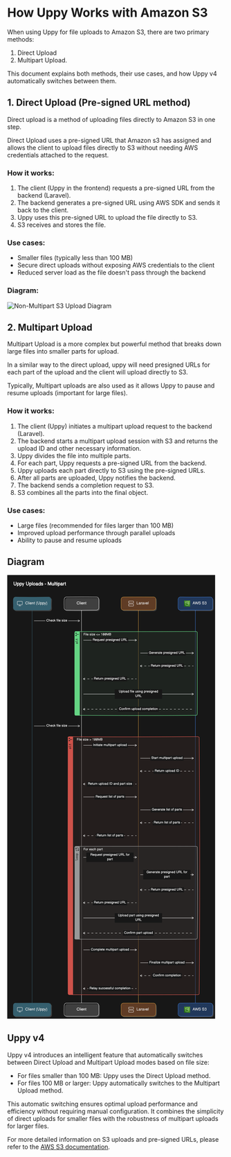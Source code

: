 # How Uppy Works with Amazon S3

When using Uppy for file uploads to Amazon S3, there are two primary methods:

1. Direct Upload
2. Multipart Upload.

This document explains both methods, their use cases, and how Uppy v4 automatically switches between them.


## 1. Direct Upload (Pre-signed URL method)

Direct upload is a method of uploading files directly to Amazon S3 in one step.

Direct Upload uses a pre-signed URL that Amazon s3 has assigned and allows the client to upload files directly to S3 without needing AWS credentials attached to the request.

### How it works:
1. The client (Uppy in the frontend) requests a pre-signed URL from the backend (Laravel).
2. The backend generates a pre-signed URL using AWS SDK and sends it back to the client.
3. Uppy uses this pre-signed URL to upload the file directly to S3.
4. S3 receives and stores the file.

### Use cases:
- Smaller files (typically less than 100 MB)
- Secure direct uploads without exposing AWS credentials to the client
- Reduced server load as the file doesn't pass through the backend

### Diagram:
![Non-Multipart S3 Upload Diagram](./direct-upload-s3-diagram.png)

## 2. Multipart Upload

Multipart Upload is a more complex but powerful method that breaks down large files into smaller parts for upload.

In a similar way to the direct upload, uppy will need presigned URLs for each part of the upload and the client will upload directly
to S3.

Typically, Multipart uploads are also used as it allows Uppy to pause and resume uploads (important for large files).

### How it works:
1. The client (Uppy) initiates a multipart upload request to the backend (Laravel).
2. The backend starts a multipart upload session with S3 and returns the upload ID and other necessary information.
3. Uppy divides the file into multiple parts.
4. For each part, Uppy requests a pre-signed URL from the backend.
5. Uppy uploads each part directly to S3 using the pre-signed URLs.
6. After all parts are uploaded, Uppy notifies the backend.
7. The backend sends a completion request to S3.
8. S3 combines all the parts into the final object.

### Use cases:
- Large files (recommended for files larger than 100 MB)
- Improved upload performance through parallel uploads
- Ability to pause and resume uploads

## Diagram

![Uppy and AWS S3 Diagram](how-it-works.svg)

## Uppy v4

Uppy v4 introduces an intelligent feature that automatically switches between Direct Upload and Multipart Upload modes based on file size:

- For files smaller than 100 MB: Uppy uses the Direct Upload method.
- For files 100 MB or larger: Uppy automatically switches to the Multipart Upload method.

This automatic switching ensures optimal upload performance and efficiency without requiring manual configuration. It combines the simplicity of direct uploads for smaller files with the robustness of multipart uploads for larger files.

For more detailed information on S3 uploads and pre-signed URLs, please refer to the [AWS S3 documentation](https://docs.aws.amazon.com/AmazonS3/latest/userguide/PresignedUrlUploadObject.html).
